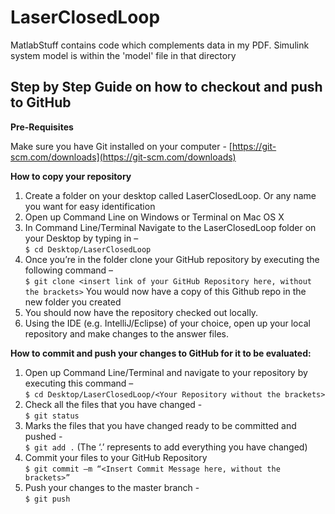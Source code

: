 # LaserClosedLoop

MatlabStuff contains code which complements data in my PDF.
Simulink system model is within the 'model' file in that directory

## **Step by Step Guide on how to checkout and push to GitHub**
 
**Pre-Requisites**
 
Make sure you have Git installed on your computer - [https://git-scm.com/downloads](https://git-scm.com/downloads)
 
**How to copy your repository**
 
1. Create a folder on your desktop called LaserClosedLoop. Or any name you want for easy identification
3. Open up Command Line on Windows or Terminal on Mac OS X
4.  In Command Line/Terminal Navigate to the LaserClosedLoop folder on your Desktop by typing in –  
 `$ cd Desktop/LaserClosedLoop`
5. Once you’re in the folder clone your GitHub repository by executing the following command –  
 `$ git clone <insert link of your GitHub Repository here, without the brackets>`
 You would now have a copy of this Github repo in the new folder you created
6. You should now have the repository checked out locally.
7. Using the IDE (e.g. IntelliJ/Eclipse) of your choice, open up your local repository and make changes to the answer files.
 
**How to commit and push your changes to GitHub for it to be evaluated:**
 
1. Open up Command Line/Terminal and navigate to your repository by executing this command –  
`$ cd Desktop/LaserClosedLoop/<Your Repository without the brackets>`
2.  Check all the files that you have changed -  
`$ git status`
3. Marks the files that you have changed ready to be committed and pushed -  
`$ git add .` (The ‘.’ represents to add everything you have changed)
4. Commit your files to your GitHub Repository  
`$ git commit –m “<Insert Commit Message here, without the brackets>”`
5. Push your changes to the master branch -  
`$ git push`
